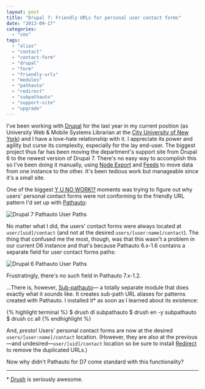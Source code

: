 ```yaml
---
layout: post
title: "Drupal 7: Friendly URLs for personal user contact forms"
date: "2013-09-17"
categories: 
  - "cms"
tags: 
  - "alias"
  - "contact"
  - "contact-form"
  - "drupal"
  - "form"
  - "friendly-urls"
  - "modules"
  - "pathauto"
  - "redirect"
  - "subpathauto"
  - "support-site"
  - "upgrade"
---
```


I've been working with [Drupal](http://www.drupal.org/) for the last year in my current position (as University Web & Mobile Systems Librarian at the [City University of New York](http://www.cuny.edu/)) and I have a love-hate relationship with it. I appreciate its power and agility but curse its complexity, especially for the lay end-user. The biggest project thus far has been moving the department's support site from Drupal 6 to the newest version of Drupal 7. There's no easy way to accomplish this so I've been doing it manually, using [Node Export](https://drupal.org/project/node_export) and [Feeds](https://drupal.org/project/feeds) to move data from one instance to the other. It's been tedious work but manageable since it's a small site.

One of the biggest [Y U NO WORK!?](http://knowyourmeme.com/memes/y-u-no-guy) moments was trying to figure out why users' personal contact forms were not conforming to the friendly URL pattern I'd set up with [Pathauto](https://drupal.org/project/pathauto/):

![Drupal 7 Pathauto User Paths](http://blog.verbovetskaya.com/wp-content/uploads/2013/09/d7_-_pathauto_-_user_paths.png)

No matter what I did, the users' contact forms were always located at `user/[uid]/contact` (and not at the desired `users/[user:name]/contact`). The thing that confused me the most, though, was that this wasn't a problem in our current D6 instance and that's because Pathauto 6.x-1.6 contains a separate field for user contact forms paths:

![Drupal 6 Pathauto User Paths](http://blog.verbovetskaya.com/wp-content/uploads/2013/09/d6_-_pathauto_-_user_paths.png)

Frustratingly, there's no such field in Pathauto 7.x-1.2.

...There is, however, [Sub-pathauto](https://drupal.org/project/subpathauto)— a totally separate module that does exactly what it sounds like. It creates sub-path URL aliases for patterns created with Pathauto. I installed it\* as soon as I learned about its existence:

{% highlight terminal %}
$ drush dl subpathauto
$ drush en -y subpathauto
$ drush cc all
{% endhighlight %}

And, _presto_! Users' personal contact forms are now at the desired `users/[user:name]/contact` location. (However, they are also at the previous—and undesired—`user/[uid]/contact` location so be sure to install [Redirect](https://drupal.org/project/redirect) to remove the duplicated URLs.)

Now why didn't Pathauto for D7 come standard with this functionality?

* * *

\* [Drush](https://github.com/drush-ops/drush) is seriously awesome.
